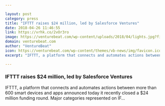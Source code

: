 ```yaml
---

layout: post
category: press
title: "IFTTT raises $24 million, led by Salesforce Ventures"
date: 2018-04-26 11:46:55
link: https://vrhk.co/2vOr3ro
image: https://venturebeat.com/wp-content/uploads/2018/04/lights.jpg?fit=603%2C320&strip=all
domain: venturebeat.com
author: "VentureBeat"
icon: https://venturebeat.com/wp-content/themes/vb-news/img/favicon.ico
excerpt: "IFTTT, a platform that connects and automates actions between more than 600 smart devices and apps announced today it recently closed a $24 million funding round. Major categories represented on IF…"

---
```


### IFTTT raises $24 million, led by Salesforce Ventures

IFTTT, a platform that connects and automates actions between more than 600 smart devices and apps announced today it recently closed a $24 million funding round. Major categories represented on IF…
